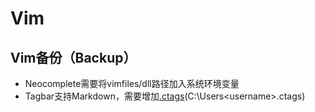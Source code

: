 # Vim
## Vim备份（Backup）
* Neocomplete需要将vimfiles/dll路径加入系统环境变量
* Tagbar支持Markdown，需要增加[.ctags](./vimfiles/plugin/.ctags)(C:\Users\<username>\.ctags)

